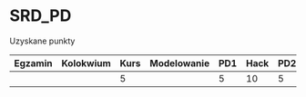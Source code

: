 # SRD_PD
Uzyskane punkty

|Egzamin   |Kolokwium   |Kurs   |Modelowanie   |PD1   |Hack   |PD2   |PD3   |PD_LAB   |   |   |   |SUMA   | ZDAJE  |
|---|---|---|---|---|---|---|---|---|---|---|---|---|---|
|   |   | 5 |   | 5 |10 | 5  |   | 5  |   |   |   | 30|/50|

